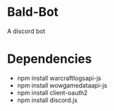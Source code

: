 # Bald-Bot
A discord bot 

# Dependencies
- npm install warcraftlogsapi-js
- npm install wowgamedataapi-js
- npm install client-oauth2
- npm install discord.js
